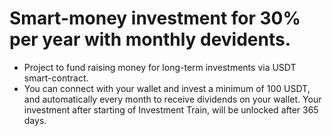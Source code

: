 # Smart-money investment for 30% per year with monthly devidents.
- Project to fund raising money for long-term investments via USDT smart-contract.
- You can connect with your wallet and invest a minimum of 100 USDT, and automatically every month to receive dividends on your wallet. Your investment after starting of Investment Train, will be unlocked after 365 days.
  
